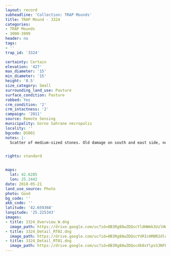 ```yaml
---
layout: record
subheadline: 'Collection: TRAP Mounds'
title: TRAP Mound - 3324
categories:
- TRAP Mounds
- 3000-3999
header: no
tags:
- ''
trap_id: '3324'

certainty: Certain
elevation: '427'
max_diameter: '15'
min_diameter: '15'
height: '0.5'
size_category: Small
surrounding_land_use: Pasture
surface_condition: Pasture
robbed: Yes
crm_condition: '2'
crm_intactness: '2'
campaign: '2011'
source: Remote Sensing
municipality: Gorno Sahrane necropolis
locality: ''
bgcode: DS001
notes: |-
  Scatter of medium-sized stones. Old damage on south and east side, nothing fresh however.


rights: standard


maps:
  lat: 42.6285
  lon: 25.2442
date: 2018-05-21
land_use_source: Photo
photo: Good
bg_code: ''
akb_code: ''
latitude: '42.659368'
longitude: '25.225343'
images:
- title: 3324_Overview_W.dng
  image_path: https://drive.google.com/uc?id=0B3Rg88wZDQscYldHWmk3UzlHWVE
- title: 3324_Detail_RT02.dng
  image_path: https://drive.google.com/uc?id=0B3Rg88wZDQscYVRIcHRNR2dldmM
- title: 3324_Detail_RT01.dng
  image_path: https://drive.google.com/uc?id=0B3Rg88wZDQscdk0xYlpsS3NFR28
---
```

